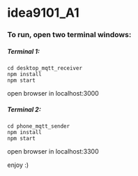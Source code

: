 # idea9101_A1

### To run, open two terminal windows:

##### Terminal 1:
```console
cd desktop_mqtt_receiver
npm install
npm start
```

open browser in localhost:3000


##### Terminal 2:
```console
cd phone_mqtt_sender
npm install
npm start
```

open browser in localhost:3300

enjoy :)

